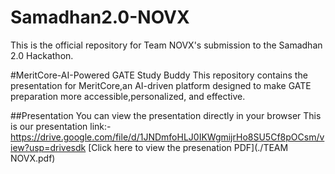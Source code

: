 # Samadhan2.0-NOVX
This is the official repository for Team NOVX's submission to the Samadhan 2.0 Hackathon.

#MeritCore-AI-Powered GATE Study Buddy
This repository contains the presentation for MeritCore,an AI-driven platform designed to make GATE preparation more accessible,personalized, and effective.

##Presentation
You can view the presentation directly in your browser
This is our presentation link:-  https://drive.google.com/file/d/1JNDmfoHLJ0IKWgmijrHo8SU5Cf8pOCsm/view?usp=drivesdk
[Click here to view the presenation PDF](./TEAM NOVX.pdf)
